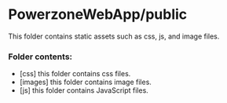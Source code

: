# PowerzoneWebApp/public

This folder contains static assets such as css, js, and image files.

### Folder contents:
- [css] this folder contains css files.
- [images] this folder contains image files.
- [js] this folder contains JavaScript files.
